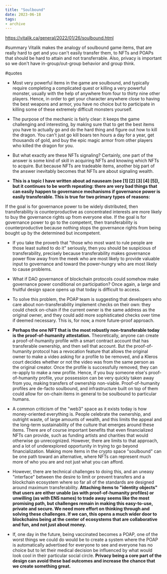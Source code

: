 ```yaml
---
title: "Soulbound"
date: 2023-06-18
tags:
- archive
---
```

https://vitalik.ca/general/2022/01/26/soulbound.html

#summary 
Vitalik makes the analogy of soulbound game items, that are really hard to get and you can't easily transfer them, to NFTs and POAPs that should be hard to attain and not transferrable. Also, privacy is important so we don't have in-group/out-group behavior and group think.

#quotes 
* Most very powerful items in the game are soulbound, and typically require completing a complicated quest or killing a very powerful monster, usually with the help of anywhere from four to thirty nine other players. Hence, in order to get your character anywhere close to having the best weapons and armor, you have no choice but to participate in killing some of these extremely difficult monsters yourself.

* The purpose of the mechanic is fairly clear: it keeps the game challenging and interesting, by making sure that to get the best items you have to actually go and do the hard thing and figure out how to kill the dragon. You can't just go kill boars ten hours a day for a year, get thousands of gold, and buy the epic magic armor from other players who killed the dragon for you.

* But what exactly are these NFTs signaling? Certainly, one part of the answer is some kind of skill in acquiring NFTs and knowing which NFTs to acquire. But because NFTs are tradeable items, another big part of the answer inevitably becomes that NFTs are about signaling wealth.

* **This is a topic I have written about ad nauseam (see [1] [2] [3] [4] [5]), but it continues to be worth repeating: there are very bad things that can easily happen to governance mechanisms if governance power is easily transferable. This is true for two primary types of reasons:**

If the goal is for governance power to be widely distributed, then transferability is counterproductive as concentrated interests are more likely to buy the governance rights up from everyone else.
If the goal is for governance power to go to the competent, then transferability is counterproductive because nothing stops the governance rights from being bought up by the determined but incompetent.

* If you take the proverb that "those who most want to rule people are those least suited to do it" seriously, then you should be suspicious of transferability, precisely because transferability makes governance power flow away from the meek who are most likely to provide valuable input to governance and toward the power-hungry who are most likely to cause problems.

* What if DAO governance of blockchain protocols could somehow make governance power conditional on participation? Once again, a large and fruitful design space opens up that today is difficult to access.

* To solve this problem, the POAP team is suggesting that developers who care about non-transferability implement checks on their own: they could check on-chain if the current owner is the same address as the original owner, and they could add more sophisticated checks over time if deemed necessary. This is, for now, a more future-proof approach.

* **Perhaps the one NFT that is the most robustly non-transferable today is the proof-of-humanity attestation.** Theoretically, anyone can create a proof-of-humanity profile with a smart contract account that has transferable ownership, and then sell that account. But the proof-of-humanity protocol has a revocation feature that allows the original owner to make a video asking for a profile to be removed, and a Kleros court decides whether or not the video was from the same person as the original creator. Once the profile is successfully removed, they can re-apply to make a new profile. Hence, if you buy someone else's proof-of-humanity profile, your possession can be very quickly taken away from you, making transfers of ownership non-viable. Proof-of-humanity profiles are de-facto soulbound, and infrastructure built on top of them could allow for on-chain items in general to be soulbound to particular humans.

* A common criticism of the "web3" space as it exists today is how money-oriented everything is. People celebrate the ownership, and outright waste, of large amounts of wealth, and this limits the appeal and the long-term sustainability of the culture that emerges around these items. There are of course important benefits that even financialized NFTs can provide, such as funding artists and charities that would otherwise go unrecognized. However, there are limits to that approach, and a lot of underexplored opportunity in trying to go beyond financialization. Making more items in the crypto space "soulbound" can be one path toward an alternative, where NFTs can represent much more of who you are and not just what you can afford.


* However, there are technical challenges to doing this, and an uneasy "interface" between the desire to limit or prevent transfers and a blockchain ecosystem where so far all of the standards are designed around maximum transferability. **Attaching items to "identity objects" that users are either unable (as with proof-of-humanity profiles) or unwilling (as with ENS names) to trade away seems like the most promising path, but challenges remain in making this easy-to-use, private and secure. We need more effort on thinking through and solving these challenges. If we can, this opens a much wider door to blockchains being at the center of ecosystems that are collaborative and fun, and not just about money.**

*  If, one day in the future, being vaccinated becomes a POAP, one of the worst things we could do would be to create a system where the POAP is automatically advertised for everyone to see and everyone has no choice but to let their medical decision be influenced by what would look cool in their particular social circle. **Privacy being a core part of the design can avoid these bad outcomes and increase the chance that we create something great.**
